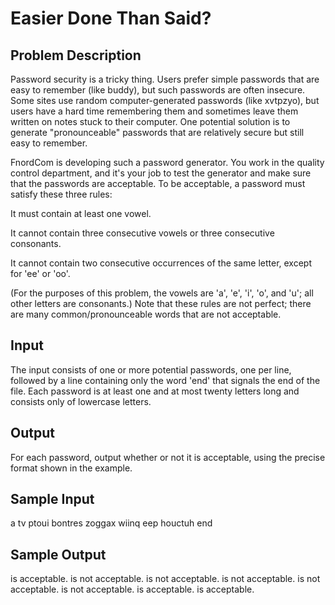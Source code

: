 # Easier Done Than Said?
## Problem Description
Password security is a tricky thing. Users prefer simple passwords that are easy to remember (like buddy), but such passwords are often insecure. Some sites use random computer-generated passwords (like xvtpzyo), but users have a hard time remembering them and sometimes leave them written on notes stuck to their computer. One potential solution is to generate "pronounceable" passwords that are relatively secure but still easy to remember.

FnordCom is developing such a password generator. You work in the quality control department, and it's your job to test the generator and make sure that the passwords are acceptable. To be acceptable, a password must satisfy these three rules:

It must contain at least one vowel.

It cannot contain three consecutive vowels or three consecutive consonants.

It cannot contain two consecutive occurrences of the same letter, except for 'ee' or 'oo'.

(For the purposes of this problem, the vowels are 'a', 'e', 'i', 'o', and 'u'; all other letters are consonants.) Note that these rules are not perfect; there are many common/pronounceable words that are not acceptable.

## Input
The input consists of one or more potential passwords, one per line, followed by a line containing only the word 'end' that signals the end of the file. Each password is at least one and at most twenty letters long and consists only of lowercase letters.
 

## Output
For each password, output whether or not it is acceptable, using the precise format shown in the example.


## Sample Input
a
tv
ptoui
bontres
zoggax
wiinq
eep
houctuh
end
 

## Sample Output
<a> is acceptable.
<tv> is not acceptable.
<ptoui> is not acceptable.
<bontres> is not acceptable.
<zoggax> is not acceptable.
<wiinq> is not acceptable.
<eep> is acceptable.
<houctuh> is acceptable.

